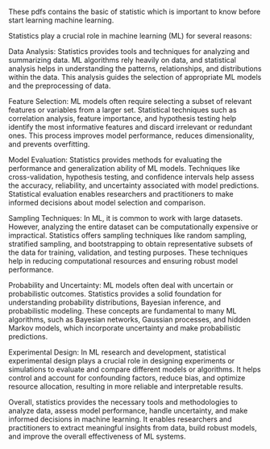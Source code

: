 These pdfs contains the basic of statistic which is important to know before start learning machine learning.

Statistics play a crucial role in machine learning (ML) for several reasons:

Data Analysis: Statistics provides tools and techniques for analyzing and summarizing data. ML algorithms rely heavily on data, and statistical analysis helps in understanding the patterns, relationships, and distributions within the data. This analysis guides the selection of appropriate ML models and the preprocessing of data.

Feature Selection: ML models often require selecting a subset of relevant features or variables from a larger set. Statistical techniques such as correlation analysis, feature importance, and hypothesis testing help identify the most informative features and discard irrelevant or redundant ones. This process improves model performance, reduces dimensionality, and prevents overfitting.

Model Evaluation: Statistics provides methods for evaluating the performance and generalization ability of ML models. Techniques like cross-validation, hypothesis testing, and confidence intervals help assess the accuracy, reliability, and uncertainty associated with model predictions. Statistical evaluation enables researchers and practitioners to make informed decisions about model selection and comparison.

Sampling Techniques: In ML, it is common to work with large datasets. However, analyzing the entire dataset can be computationally expensive or impractical. Statistics offers sampling techniques like random sampling, stratified sampling, and bootstrapping to obtain representative subsets of the data for training, validation, and testing purposes. These techniques help in reducing computational resources and ensuring robust model performance.

Probability and Uncertainty: ML models often deal with uncertain or probabilistic outcomes. Statistics provides a solid foundation for understanding probability distributions, Bayesian inference, and probabilistic modeling. These concepts are fundamental to many ML algorithms, such as Bayesian networks, Gaussian processes, and hidden Markov models, which incorporate uncertainty and make probabilistic predictions.

Experimental Design: In ML research and development, statistical experimental design plays a crucial role in designing experiments or simulations to evaluate and compare different models or algorithms. It helps control and account for confounding factors, reduce bias, and optimize resource allocation, resulting in more reliable and interpretable results.

Overall, statistics provides the necessary tools and methodologies to analyze data, assess model performance, handle uncertainty, and make informed decisions in machine learning. It enables researchers and practitioners to extract meaningful insights from data, build robust models, and improve the overall effectiveness of ML systems.
